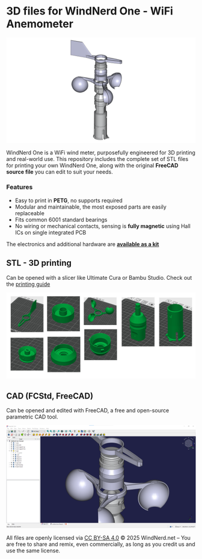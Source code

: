 # 3D files for WindNerd One - WiFi Anemometer

![Image](images/windnerd-one-freecad-screenshot-transparent.png)

WindNerd One is a WiFi wind meter, purposefully engineered for 3D printing and real-world use.
This repository includes the complete set of STL files for printing your own WindNerd One, along with the original **FreeCAD source file** you can edit to suit your needs.

### Features

- Easy to print in **PETG**, no supports required
- Modular and maintainable, the most exposed parts are easily replaceable
- Fits common 6001 standard bearings
- No wiring or mechanical contacts, sensing is **fully magnetic** using Hall ICs on single integrated PCB

The electronics and additional hardware are [**available as a kit**](https://windnerd.net/en/shop)


## STL - 3D printing
Can be opened with a slicer like Ultimate Cura or Bambu Studio.
Check out the [printing guide](https://windnerd.net/docs/anemometer/3d-printing) 

![Image](images/windnerd-one-all-stl-preview.jpg)


## CAD (FCStd, FreeCAD)
Can be opened and edited with FreeCAD, a free and open-source parametric CAD tool.

![Image](images/windnerd-one-freecad-screenshot.png)

All files are openly licensed via [CC BY-SA 4.0](https://creativecommons.org/licenses/by-sa/4.0/)
© 2025 WindNerd.net – You are free to share and remix, even commercially, as long as you credit us and use the same license.